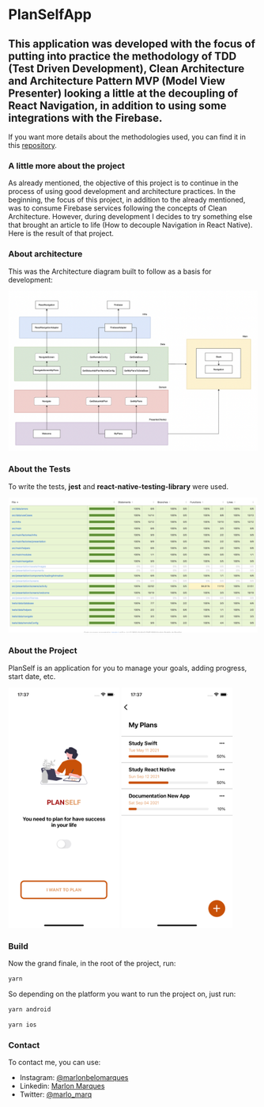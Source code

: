 # PlanSelfApp

## This application was developed with the focus of putting into practice the methodology of TDD (Test Driven Development), Clean Architecture and Architecture Pattern MVP (Model View Presenter) looking a little at the decoupling of React Navigation, in addition to using some integrations with the Firebase.

If you want more details about the methodologies used, you can find it in this [repository](https://github.com/MarlonBeloMarques/animeApp-tdd-cleanArch).

### A little more about the project

As already mentioned, the objective of this project is to continue in the process of using good development and architecture practices. In the beginning, the focus of this project, in addition to the already mentioned, was to consume Firebase services following the concepts of Clean Architecture. However, during development I decides to try something else that brought an article to life (How to decouple Navigation in React Native). Here is the result of that project.

### About architecture

This was the Architecture diagram built to follow as a basis for development:

![PlanSelf-Arch.png](PlanSelf-Arch.png)

### About the Tests

To write the tests, **jest** and **react-native-testing-library** were used.

![PlanSelf-Tests.png](PlanSelf-Tests.png)

### About the Project

PlanSelf is an application for you to manage your goals, adding progress, start date, etc.

<p align="flex-start">
  <img src="PlanSelf-Welcome.png" width="225" height="487" />
  <img src="PlanSelf-Activity.png" width="225" height="487" />
</p>

### Build

Now the grand finale, in the root of the project, run:

```bash
yarn
```

So depending on the platform you want to run the project on, just run:

```bash
yarn android
```

```bash
yarn ios
```

### Contact

To contact me, you can use:
- Instagram: [@marlonbelomarques](https://www.instagram.com/marlonbelomarques)
- Linkedin: [Marlon Marques](https://www.linkedin.com/in/marlon-marques-0b509813b/)
- Twitter: [@marlo_marq](https://twitter.com/marlo_marq)
